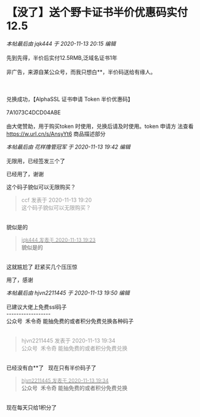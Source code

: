 # 【没了】送个野卡证书半价优惠码实付12.5


<i class="pstatus"> 本帖最后由 jqk444 于 2020-11-13 20:15 编辑 </i><br />
<br />
先到先得，半价后实付12.5RMB,泛域名证书1年<br />
<br />
非广告，来源自某公众号，而我只想白**，半价码送给有缘人。<br />
<br />
<br />
<br />
兑换成功，【AlphaSSL 证书申请 Token 半价优惠码】<br />
<br />
7A1073C4DCD04ABE<br />
<br />
由大佬赞助，用于购买token 时使用，兑换后请及时使用。token 申请方 法查看 https://w.url.cn/s/AnsyYt6 商品描述部分

<i class="pstatus"> 本帖最后由 花样撸管冠军 于 2020-11-13 19:42 编辑 </i><br />
<br />
无限用，已经签发三个了<img id="aimg_DZcZD" onclick="zoom(this, this.src, 0, 0, 0)" class="zoom" src="https://cdn.jsdelivr.net/gh/hishis/forum-master/public/images/patch.gif" onmouseover="img_onmouseoverfunc(this)" onload="thumbImg(this)" border="0" alt="" />

已经用了，谢谢

这个码子貌似可以无限购买？<img src="static/image/smiley/default/shocked.gif" smilieid="6" border="0" alt="" />

<div class="quote"><blockquote><font color="#999999">ccf 发表于 2020-11-13 19:20</font><br />
<font color="#999999">这个码子貌似可以无限购买？</font></blockquote></div><br />
貌似是的

<div class="quote"><blockquote><font size="2"><a href="https://www.hostloc.com/forum.php?mod=redirect&amp;goto=findpost&amp;pid=9449975&amp;ptid=766346" target="_blank"><font color="#999999">jqk444 发表于 2020-11-13 19:23</font></a></font><br />
貌似是的</blockquote></div><br />
这就尴尬了 赶紧买几个压压惊 <img src="static/image/smiley/default/lol.gif" smilieid="12" border="0" alt="" />

用了，感谢

<i class="pstatus"> 本帖最后由 hjvn2211445 于 2020-11-13 19:50 编辑 </i><br />
<br />
已建议大佬上免费ssl码子<br />
------------------<br />
公众号&nbsp;&nbsp;禾令奇 能抽免费的或者积分免费兑换各种码子<br />
<br />
<img id="aimg_p3pVf" onclick="zoom(this, this.src, 0, 0, 0)" class="zoom" src="https://p.pstatp.com/origin/137230002bc82eb0a66a0" onmouseover="img_onmouseoverfunc(this)" onload="thumbImg(this)" border="0" alt="" />

<div class="quote"><blockquote><font color="#999999">hjvn2211445 发表于 2020-11-13 19:34</font><br />
<font color="#999999">公众号&nbsp;&nbsp;禾令奇 能抽免费的或者积分免费兑换</font></blockquote></div><br />
已经没有白**了&nbsp; &nbsp;现在只有半价码子了

<div class="quote"><blockquote><font size="2"><a href="https://www.hostloc.com/forum.php?mod=redirect&amp;goto=findpost&amp;pid=9450036&amp;ptid=766346" target="_blank"><font color="#999999">hjvn2211445 发表于 2020-11-13 19:34</font></a></font><br />
公众号&nbsp;&nbsp;禾令奇 能抽免费的或者积分免费兑换</blockquote></div><br />
现在每天只给1积分了
